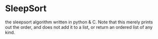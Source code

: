 # SleepSort

the sleepsort algorithm written in python & C. Note that this merely prints out the order, and does not add it to a list, or return an ordered list of any kind.
